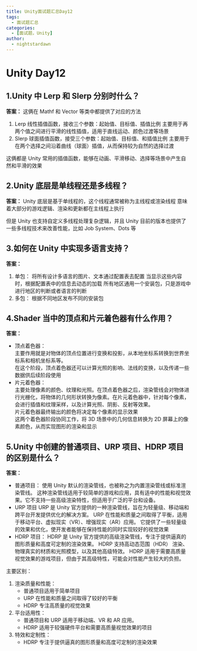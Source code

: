 ```yaml
---
title: Unity面试题汇总Day12
tags:
  - 面试题汇总
categories:
  - [面试题，Unity]
author:
  - nightstardawn
---
```


# Unity Day12

## 1.Unity 中 Lerp 和 Slerp 分别时什么？

**答案：**
这俩在 Mathf 和 Vector 等类中都提供了对应的方法

1. Lerp
   线性插值函数，接收三个参数：起始值、目标值、插值比例
   主要用于再两个值之间进行平滑的线性插值，适用于直线运动、颜色过渡等场景
2. Slerp
   球面插值函数，接受三个参数：起始值、目标值、和插值比例
   主要用于在两个选择之间沿着曲线（球面）插值，从而保持较为自然的选择过渡

这俩都是 Unity 常用的插值函数，能够在动画、平滑移动、选择等场景中产生自然和平滑的效果

## 2.Unity 底层是单线程还是多线程？

**答案：**
Unity 底层是基于单线程的，这个线程通常被称为主线程或渲染线程
意味着大部分的游戏逻辑、渲染和更新都在主线程上执行

但是 Unity 也支持自定义多线程处理复杂逻辑，并且 Unity 目前的版本也提供了一些多线程技术来改善性能，比如 Job System、Dots 等

## 3.如何在 Unity 中实现多语言支持？

**答案：**

1. 单包：
   将所有设计多语言的图片、文本通过配置表去配置
   当显示这些内容时，根据配置表中的信息去动态的加载
   所有地区通用一个安装包，只是游戏中进行地区的判断或者语言的判断
2. 多包：
   根据不同地区发布不同的安装包

## 4.Shader 当中的顶点和片元着色器有什么作用？

**答案：**

- 顶点着色器：
  </br>主要作用就是对物体的顶点位置进行变换和投影，从本地坐标系转换到世界坐标系和相机坐标系等。
  </br> 在这个阶段，顶点着色器还可以计算光照的影响、法线的变换，以及传递一些数据供后续阶段使用
- 片元着色器：
  </br>主要处理像素的颜色、纹理和光照。在顶点着色器之后，渲染管线会对物体进行光栅化，将物体的几何形状转换为像素。在片元着色器中，针对每个像素，会进行插值和纹理采样，以及计算光照、阴影、反射等效果。
  </br>片元着色器最终输出的颜色将决定每个像素的显示效果
  </br>这两个着色器阶段协同工作，将 3D 场景中的几何信息转换为 2D 屏幕上的像素颜色，从而实现图形的渲染和显示

## 5.Unity 中创建的普通项目、URP 项目、HDRP 项目的区别是什么？

**答案：**

- 普通项目：
  使用 Unity 默认的渲染管线，也被称之为内置渲染管线或标准渲染管线。
  这种渲染管线适用于较简单的游戏和应用，具有适中的性能和视觉效果。它不支持一些高级渲染特性，但适用于广泛的平台和设备。
- URP 项目
  URP 是 Unity 官方提供的一种渲染管线，旨在为轻量级、移动端和跨平台开发提供优化的解决方案。
  URP 在性能和质量之间取得了平衡，适用于移动平台、虚拟现实（VR）、增强现实（AR）应用。
  它提供了一些轻量级的效果和优化，使开发者能够在保持性能的同时实现较好的视觉效果
- HDRP 项目：
  HDRP 是 Unity 官方提供的高级渲染管线，专注于提供逼真的图形质量和高度可定制的渲染效果。
  HDRP 支持高动态范围（HDR） 渲染、物理真实的材质和光照模型，以及其他高级特效。
  HDRP 适用于需要高质量视觉效果的游戏项目，但由于其高级特性，可能会对性能产生较大的负担。

主要区别：

1. 渲染质量和性能：
   - 普通项目适用于简单项目
   - URP 在性能和质量之间取得了较好的平衡
   - HDRP 专注高质量的视觉效果
2. 平台适用性：
   - 普通项目和 URP 适用于移动端、VR 和 AR 应用。
   - HDRP 适用于较强硬件平台和需要高质量视觉效果的项目
3. 特效和定制性：
   - HDRP 专注于提供逼真的图形质量和高度可定制的渲染效果
